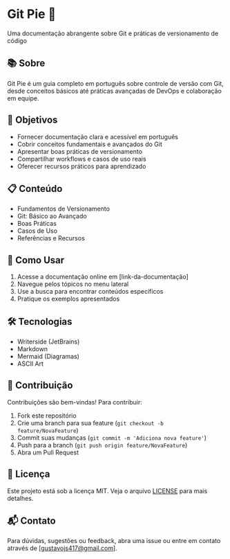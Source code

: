 # Git Pie 🥧

Uma documentação abrangente sobre Git e práticas de versionamento de código

## 📚 Sobre

Git Pie é um guia completo em português sobre controle de versão com Git, desde conceitos básicos até práticas avançadas de DevOps e colaboração em equipe.

## 🎯 Objetivos

- Fornecer documentação clara e acessível em português
- Cobrir conceitos fundamentais e avançados do Git
- Apresentar boas práticas de versionamento
- Compartilhar workflows e casos de uso reais
- Oferecer recursos práticos para aprendizado

## 📋 Conteúdo

- Fundamentos de Versionamento
- Git: Básico ao Avançado
- Boas Práticas
- Casos de Uso
- Referências e Recursos

## 🚀 Como Usar

1. Acesse a documentação online em [link-da-documentação]
2. Navegue pelos tópicos no menu lateral
3. Use a busca para encontrar conteúdos específicos
4. Pratique os exemplos apresentados

## 🛠️ Tecnologias

- Writerside (JetBrains)
- Markdown
- Mermaid (Diagramas)
- ASCII Art

## 👥 Contribuição

Contribuições são bem-vindas! Para contribuir:

1. Fork este repositório
2. Crie uma branch para sua feature (`git checkout -b feature/NovaFeature`)
3. Commit suas mudanças (`git commit -m 'Adiciona nova feature'`)
4. Push para a branch (`git push origin feature/NovaFeature`)
5. Abra um Pull Request

## 📝 Licença

Este projeto está sob a licença MIT. Veja o arquivo [LICENSE](LICENSE) para mais detalhes.


## 📬 Contato

Para dúvidas, sugestões ou feedback, abra uma issue ou entre em contato através de [gustavojs417@gmail.com].

